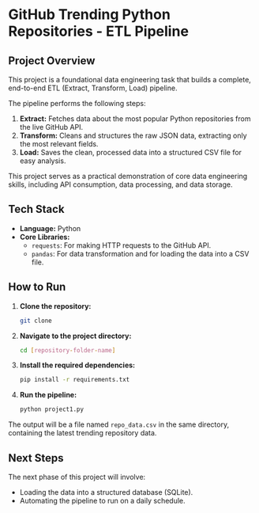 # GitHub Trending Python Repositories - ETL Pipeline

## Project Overview

This project is a foundational data engineering task that builds a complete, end-to-end ETL (Extract, Transform, Load) pipeline.

The pipeline performs the following steps:

1.  **Extract:** Fetches data about the most popular Python repositories from the live GitHub API.
2.  **Transform:** Cleans and structures the raw JSON data, extracting only the most relevant fields.
3.  **Load:** Saves the clean, processed data into a structured CSV file for easy analysis.

This project serves as a practical demonstration of core data engineering skills, including API consumption, data processing, and data storage.

## Tech Stack

- **Language:** Python
- **Core Libraries:**
  - `requests`: For making HTTP requests to the GitHub API.
  - `pandas`: For data transformation and for loading the data into a CSV file.

## How to Run

1.  **Clone the repository:**
    ```bash
    git clone
    ```
2.  **Navigate to the project directory:**
    ```bash
    cd [repository-folder-name]
    ```
3.  **Install the required dependencies:**
    ```bash
    pip install -r requirements.txt
    ```
4.  **Run the pipeline:**
    ```bash
    python project1.py
    ```

The output will be a file named `repo_data.csv` in the same directory, containing the latest trending repository data.

## Next Steps

The next phase of this project will involve:

- Loading the data into a structured database (SQLite).
- Automating the pipeline to run on a daily schedule.
